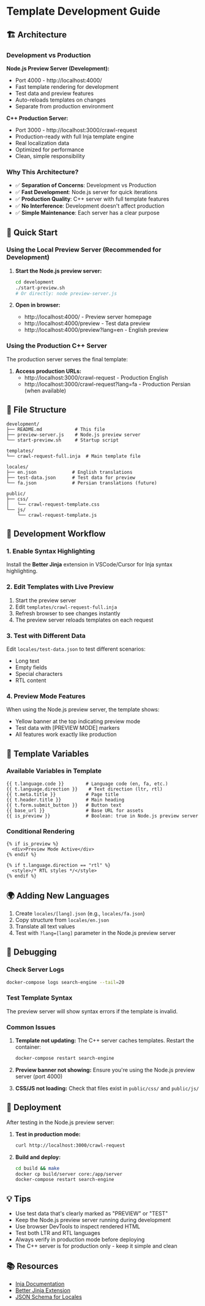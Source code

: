 # Template Development Guide

## 🏗️ Architecture

### Development vs Production

**Node.js Preview Server (Development):**

- Port 4000 - http://localhost:4000/
- Fast template rendering for development
- Test data and preview features
- Auto-reloads templates on changes
- Separate from production environment

**C++ Production Server:**

- Port 3000 - http://localhost:3000/crawl-request
- Production-ready with full Inja template engine
- Real localization data
- Optimized for performance
- Clean, simple responsibility

### Why This Architecture?

- ✅ **Separation of Concerns**: Development vs Production
- ✅ **Fast Development**: Node.js server for quick iterations
- ✅ **Production Quality**: C++ server with full template features
- ✅ **No Interference**: Development doesn't affect production
- ✅ **Simple Maintenance**: Each server has a clear purpose

## 🚀 Quick Start

### Using the Local Preview Server (Recommended for Development)

1. **Start the Node.js preview server:**

   ```bash
   cd development
   ./start-preview.sh
   # Or directly: node preview-server.js
   ```

2. **Open in browser:**
   - http://localhost:4000/ - Preview server homepage
   - http://localhost:4000/preview - Test data preview
   - http://localhost:4000/preview?lang=en - English preview

### Using the Production C++ Server

The production server serves the final template:

1. **Access production URLs:**
   - http://localhost:3000/crawl-request - Production English
   - http://localhost:3000/crawl-request?lang=fa - Production Persian (when available)

## 📁 File Structure

```
development/
├── README.md            # This file
├── preview-server.js    # Node.js preview server
└── start-preview.sh     # Startup script

templates/
└── crawl-request-full.inja  # Main template file

locales/
├── en.json             # English translations
├── test-data.json      # Test data for preview
└── fa.json             # Persian translations (future)

public/
├── css/
│   └── crawl-request-template.css
└── js/
    └── crawl-request-template.js
```

## 🎨 Development Workflow

### 1. Enable Syntax Highlighting

Install the **Better Jinja** extension in VSCode/Cursor for Inja syntax highlighting.

### 2. Edit Templates with Live Preview

1. Start the preview server
2. Edit `templates/crawl-request-full.inja`
3. Refresh browser to see changes instantly
4. The preview server reloads templates on each request

### 3. Test with Different Data

Edit `locales/test-data.json` to test different scenarios:

- Long text
- Empty fields
- Special characters
- RTL content

### 4. Preview Mode Features

When using the Node.js preview server, the template shows:

- Yellow banner at the top indicating preview mode
- Test data with [PREVIEW MODE] markers
- All features work exactly like production

## 🔧 Template Variables

### Available Variables in Template

```inja
{{ t.language.code }}        # Language code (en, fa, etc.)
{{ t.language.direction }}    # Text direction (ltr, rtl)
{{ t.meta.title }}           # Page title
{{ t.header.title }}         # Main heading
{{ t.form.submit_button }}   # Button text
{{ base_url }}               # Base URL for assets
{{ is_preview }}             # Boolean: true in Node.js preview server
```

### Conditional Rendering

```inja
{% if is_preview %}
  <div>Preview Mode Active</div>
{% endif %}

{% if t.language.direction == "rtl" %}
  <style>/* RTL styles */</style>
{% endif %}
```

## 🌍 Adding New Languages

1. Create `locales/[lang].json` (e.g., `locales/fa.json`)
2. Copy structure from `locales/en.json`
3. Translate all text values
4. Test with `?lang=[lang]` parameter in the Node.js preview server

## 🐛 Debugging

### Check Server Logs

```bash
docker-compose logs search-engine --tail=20
```

### Test Template Syntax

The preview server will show syntax errors if the template is invalid.

### Common Issues

1. **Template not updating:** The C++ server caches templates. Restart the container:

   ```bash
   docker-compose restart search-engine
   ```

2. **Preview banner not showing:** Ensure you're using the Node.js preview server (port 4000)

3. **CSS/JS not loading:** Check that files exist in `public/css/` and `public/js/`

## 🚀 Deployment

After testing in the Node.js preview server:

1. **Test in production mode:**

   ```bash
   curl http://localhost:3000/crawl-request
   ```

2. **Build and deploy:**
   ```bash
   cd build && make
   docker cp build/server core:/app/server
   docker-compose restart search-engine
   ```

## 💡 Tips

- Use test data that's clearly marked as "PREVIEW" or "TEST"
- Keep the Node.js preview server running during development
- Use browser DevTools to inspect rendered HTML
- Test both LTR and RTL languages
- Always verify in production mode before deploying
- The C++ server is for production only - keep it simple and clean

## 📚 Resources

- [Inja Documentation](https://github.com/pantor/inja)
- [Better Jinja Extension](https://marketplace.visualstudio.com/items?itemName=samuelcolvin.jinjahtml)
- [JSON Schema for Locales](https://json-schema.org/)
